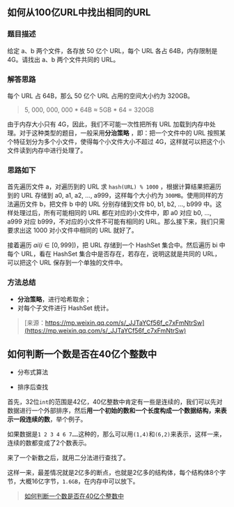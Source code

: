 ## 如何从100亿URL中找出相同的URL

### 题目描述

给定 a、b 两个文件，各存放 50 亿个 URL，每个 URL 各占 64B，内存限制是 4G。请找出 a、b 两个文件共同的 URL。


### 解答思路

每个 URL 占 64B，那么 50 亿个 URL 占用的空间大小约为 320GB。

> 5, 000, 000, 000 * 64B ≈ 5GB * 64 = 320GB

由于内存大小只有 4G，因此，我们不可能一次性把所有 URL 加载到内存中处理。对于这种类型的题目，一般采用**分治策略** ，即：把一个文件中的 URL 按照某个特征划分为多个小文件，使得每个小文件大小不超过 4G，这样就可以把这个小文件读到内存中进行处理了。

### 思路如下

首先遍历文件 a，对遍历到的 URL 求 `hash(URL) % 1000` ，根据计算结果把遍历到的 URL 存储到 a0, a1, a2, ..., a999，这样每个大小约为 `300MB`。使用同样的方法遍历文件 b，把文件 b 中的 URL 分别存储到文件 b0, b1, b2, ..., b999 中。这样处理过后，所有可能相同的 URL 都在对应的小文件中，即 a0 对应 b0, ..., a999 对应 b999，不对应的小文件不可能有相同的 URL。那么接下来，我们只需要求出这 1000 对小文件中相同的 URL 就好了。

接着遍历 $ai( i∈[0,999] )$，把 URL 存储到一个 HashSet 集合中。然后遍历 bi 中每个 URL，看在 HashSet 集合中是否存在，若存在，说明这就是共同的 URL，可以把这个 URL 保存到一个单独的文件中。

### 方法总结

- **分治策略**，进行哈希取余；
- 对每个子文件进行 HashSet 统计。

> [来源：https://mp.weixin.qq.com/s/_JJTaYCf56f_c7xFmNtrSw](https://mp.weixin.qq.com/s/_JJTaYCf56f_c7xFmNtrSw)

## 如何判断一个数是否在40亿个整数中


- 分布式算法

- 排序后查找

首先，32位`int`的范围是42亿，40亿整数中肯定有一些是连续的，我们可以先对数据进行一个外部排序，然后**用一个初始的数和一个长度构成一个数据结构，来表示一段连续的数**，举个例子。

如果数据是`1 2 3 4 6 7……`这种的，那么可以用`(1,4)`和`(6,2)`来表示，这样一来，连续的数都变成了2个数表示。

来了一个新数之后，就用二分法进行查找了。

这样一来，最差情况就是2亿多的断点，也就是2亿多的结构体，每个结构体8个字节，大概16亿字节，`1.6GB`，在内存中可以放下。

> [如何判断一个数是否在40亿个整数中](https://www.iamshuaidi.com/111.html)


